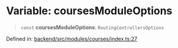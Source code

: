# Variable: coursesModuleOptions

> `const` **coursesModuleOptions**: `RoutingControllersOptions`

Defined in: [backend/src/modules/courses/index.ts:27](https://github.com/continuousactivelearning/cal/blob/5ae0447098795fdcf3a415f0360ebe51565b6949/backend/src/modules/courses/index.ts#L27)
